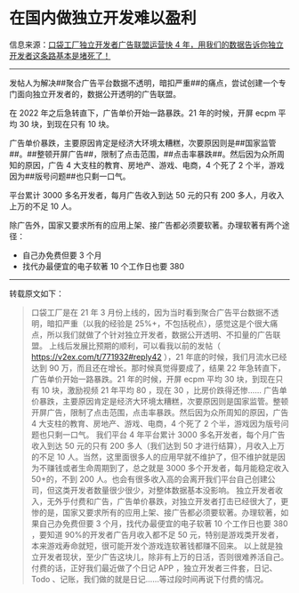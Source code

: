 # 在国内做独立开发难以盈利

信息来源：[口袋工厂独立开发者广告联盟运营快 4 年，用我们的数据告诉你独立开发者这条路基本是堵死了！](https://v2ex.com/t/1095463)

- - -

发帖人为解决##聚合广告平台数据不透明，暗扣严重##的痛点，尝试创建一个专门面向独立开发者的，数据公开透明的广告联盟。

在 2022 年之后急转直下，广告单价开始一路暴跌。21 年的时候，开屏 ecpm 平均 30 块，到现在只有 10 块。

广告单价暴跌，主要原因肯定是经济大环境太糟糕，次要原因则是##国家监管##。##整顿开屏广告##，限制了点击范围，##点击率暴跌##。然后因为众所周知的原因，广告 4 大支柱的教育、房地产、游戏、电商，4 个死了 2 个半，游戏因为##版号问题##也只剩一口气。

平台累计 3000 多名开发者，每月广告收入到达 50 元的只有 200 多人，月收入上万的不足 10 人。

除广告外，国家又要求所有的应用上架、接广告都必须要软著。办理软著有两个途径：
- 自己办免费但要 3 个月
- 找代办最便宜的电子软著 10 个工作日也要 380

- - -

转载原文如下：

> 口袋工厂是在 21 年 3 月份上线的，因为当时看到聚合广告平台数据不透明，暗扣严重（以我的经验是 25%+，不包括税点），感觉这是个很大痛点，所以我们就做了个针对独立开发者，数据公开透明、不扣量的广告联盟。
> 上线后发展比预期的顺利，可以看我以前的发帖（ https://v2ex.com/t/771932#reply42 ），21 年底的时候，我们月流水已经达到 90 万，而且还在增长。那时候真觉得要成了，结果 22 年急转直下，广告单价开始一路暴跌。21 年的时候，开屏 ecpm 平均 30 块，到现在只有 10 块，激励视频 21 年平均 80 ，现在 30 ，比房价跌得还惨……
> 广告单价暴跌，主要原因肯定是经济大环境太糟糕，次要原因则是国家监管。整顿开屏广告，限制了点击范围，点击率暴跌。然后因为众所周知的原因，广告 4 大支柱的教育、房地产、游戏、电商，4 个死了 2 个半，游戏因为版号问题也只剩一口气。
> 我们平台 4 年平台累计 3000 多名开发者，每个月广告收入到达 50 元的只有 200 多人（我们达到 50 才进行结算），月收入上万的不足 10 人。当然，这里面很多人的应用早就不维护了，但不维护就是因为不赚钱或者生命周期到了，总之就是 3000 多个开发者，每月能稳定收入 50+的，不到 200 人。也会有很多收入高的会离开我们平台自己创建公司，但这类开发者数量很少很少，对整体数据基本没影响。
> 独立开发者收入，无外乎付费和广告，广告单价暴跌，对独立开发者打击已经很大了，更惨的是，国家又要求所有的应用上架、接广告都必须要软著。办理软著，如果自己办免费但要 3 个月，找代办最便宜的电子软著 10 个工作日也要 380 ，要知道 90%的开发者广告月收入都不足 50 元，特别是游戏类开发者，本来游戏寿命就短，很可能开发个游戏连软著钱都赚不回来。
> 以上就是独立开发者现状，至少广告这块儿，除非有上万的日活，否则很难养活自己。付费的话，正好我们最近做了个日记 APP ，独立开发者三件套，日记、Todo 、记账，我们做的就是日记……等过段时间再说下付费的情况。
